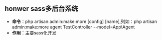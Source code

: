 ## honwer sass多后台系统

- **命令**：php artisan admin:make:more [config] [name],列如：php artisan admin:make:more agent  TestController --model=App\\Agent
- **作用**：主要sass化开发
